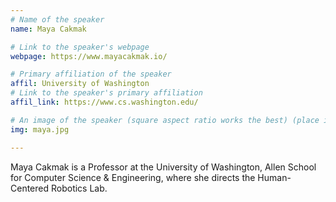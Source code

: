 ```yaml
---
# Name of the speaker
name: Maya Cakmak

# Link to the speaker's webpage
webpage: https://www.mayacakmak.io/

# Primary affiliation of the speaker
affil: University of Washington
# Link to the speaker's primary affiliation
affil_link: https://www.cs.washington.edu/

# An image of the speaker (square aspect ratio works the best) (place in the `assets/img/speakers` directory)
img: maya.jpg

---
```


<!-- Whatever you write below will show up as the speaker's bio -->

Maya Cakmak is a Professor at the University of Washington, Allen School for Computer Science & Engineering, where she directs the Human-Centered Robotics Lab.
